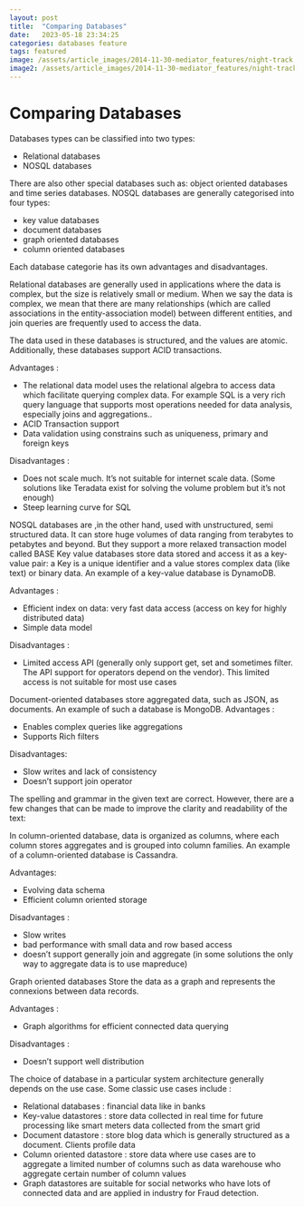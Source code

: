 ```yaml
---
layout: post
title:  "Comparing Databases"
date:   2023-05-18 23:34:25
categories: databases feature
tags: featured
image: /assets/article_images/2014-11-30-mediator_features/night-track.JPG
image2: /assets/article_images/2014-11-30-mediator_features/night-track-mobile.JPG
---
```

# Comparing Databases

Databases types can be classified into two types:
-	Relational databases 
-	NOSQL databases 

There are also other special databases such as: object oriented databases and time series databases. 
NOSQL databases are generally categorised into four types:
- key value databases
- document databases 
- graph oriented databases
- column oriented databases


Each database categorie has its own advantages and disadvantages. 

Relational databases are generally used in applications where the data is complex, but the size is relatively small or medium. When we say the data is complex, we mean that there are many relationships (which are called associations in the entity-association model) between different entities, and join queries are frequently used to access the data.

The data used in these databases is structured, and the values are atomic. Additionally, these databases support ACID transactions.

Advantages :
-	The relational data model uses the relational algebra to access data which facilitate querying complex data. For example SQL is a very rich query language that supports most operations needed for data analysis, especially joins and aggregations..
-	ACID Transaction support
-	Data validation using constrains such as uniqueness, primary and foreign keys


Disadvantages :
-	Does not scale much. It’s not suitable for internet scale data. (Some solutions like Teradata exist for solving the volume problem but it’s not enough)
-	Steep learning curve for SQL

NOSQL databases are ,in the other hand, used with unstructured, semi structured data. It can store huge volumes of data ranging from terabytes to petabytes and beyond. But they support a more relaxed transaction model called BASE 
Key value databases store data stored and access it as a key-value pair: a Key is a unique identifier and a value stores complex data (like text) or binary data.  An example of a key-value database is DynamoDB.

Advantages :
-	Efficient index on data: very fast data access (access on key for highly distributed data)
-	Simple data model


Disadvantages :
-	Limited access API (generally only support get, set and sometimes filter. The API support for operators depend on the vendor). This limited access is not suitable for most use cases 

Document-oriented databases store aggregated data, such as JSON, as documents. An example of such a database is MongoDB.
Advantages :
-	Enables complex queries like aggregations
-	Supports Rich filters


Disadvantages: 
-	Slow writes and lack of consistency 
-	Doesn’t support join operator

The spelling and grammar in the given text are correct. However, there are a few changes that can be made to improve the clarity and readability of the text:

In column-oriented database, data is organized as columns, where each column stores aggregates and is grouped into column families. An example of a column-oriented database is Cassandra.

Advantages:
-	Evolving data schema
-	Efficient column oriented storage


Disadvantages :
-	Slow writes 
-	bad performance with small data and row based access 
-	doesn’t support generally join and aggregate (in some solutions the only way to aggregate data is to use mapreduce)

Graph oriented databases Store the data as a graph and represents the connexions between data records.

Advantages : 
-	Graph algorithms for efficient connected data querying


Disadvantages :
-	Doesn’t support well distribution


The choice of database in a particular system architecture generally depends on the use case. Some classic use cases include :

- Relational databases : financial data like in banks
- Key-value datastores : store data collected in real time for future processing like smart meters data collected from the smart grid
- Document datastore : store blog data which is generally structured as a document. Clients profile data
- Column oriented datastore : store data where use cases are to aggregate a limited number of columns such as data warehouse who aggregate certain number of column values
- Graph datastores are suitable for social networks who have lots of connected data and are applied in industry for Fraud detection. 
